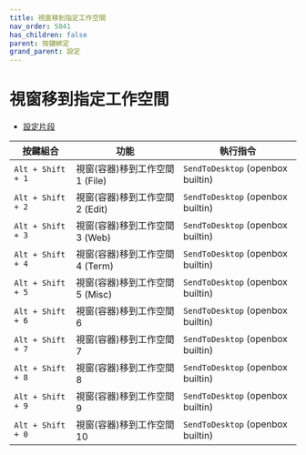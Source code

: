 ```yaml
---
title: 視窗移到指定工作空間
nav_order: 5041
has_children: false
parent: 按鍵綁定
grand_parent: 設定
---
```



# 視窗移到指定工作空間


* [設定片段](https://github.com/samwhelp/fedora-lxqt-adjustment/tree/main/prototype/main/lxqt-config/Main/asset/overlay/etc/skel/.config/openbox/helper/share/gen/openbox-gen-rc/Section/Keybind/WindowMoveToWorkspace.php#L125-L183)

| 按鍵組合          | 功能     | 執行指令         |
| --------- | -------------------------------------------- | --------------------------------------------------- |
| `Alt + Shift + 1` | 視窗(容器)移到工作空間 1 (File) | `SendToDesktop` (openbox builtin) |
| `Alt + Shift + 2` | 視窗(容器)移到工作空間 2 (Edit) | `SendToDesktop` (openbox builtin) |
| `Alt + Shift + 3` | 視窗(容器)移到工作空間 3 (Web)  | `SendToDesktop` (openbox builtin) |
| `Alt + Shift + 4` | 視窗(容器)移到工作空間 4 (Term) | `SendToDesktop` (openbox builtin) |
| `Alt + Shift + 5` | 視窗(容器)移到工作空間 5 (Misc) | `SendToDesktop` (openbox builtin) |
| `Alt + Shift + 6` | 視窗(容器)移到工作空間 6        | `SendToDesktop` (openbox builtin) |
| `Alt + Shift + 7` | 視窗(容器)移到工作空間 7        | `SendToDesktop` (openbox builtin) |
| `Alt + Shift + 8` | 視窗(容器)移到工作空間 8        | `SendToDesktop` (openbox builtin) |
| `Alt + Shift + 9` | 視窗(容器)移到工作空間 9        | `SendToDesktop` (openbox builtin) |
| `Alt + Shift + 0` | 視窗(容器)移到工作空間 10        | `SendToDesktop` (openbox builtin) |
